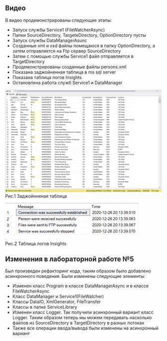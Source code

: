 ## Видео ##

В видео продемонстрированы следующие этапы:
* Запуск службы Service1 (FileWatcherAsync)
* Папки SourceDirectory, TargeteDirectory, OptionDirectory пусты
* Запуск службы DataManagerAsunc
* Созданные xml и xsd файлы помещаюся в папку OptionDirectory, а затем отправляется на Ftp сервер SourceDirectory
* Затем с помощью службы Service1 файл отправляется в TargetDirectory
* Продемонстрированы созданные файлы persons.xml 
* Показана заджойненная таблица в ms sql server
* Показана таблица логов Insights
* Остановлена работа служб Service1 и DataManager

![Screenshot](Screen/1.png)
Рис.1 Заджойнненая таблица

![Screenshot](Screen/2.png)

Рис.2 Таблица логов Insights


## Изменения в лабораторной работе №5 ##
Был произведен рефакторинг кода, таким образом было добавлено асинхронного поведения. Были изменены следующие элементы:

* Изменен класс Program в классе DataManagerAsync и в классе FileWatcherAsync
* Класс DataManager и Service1(FileWatcher)
* Классы DataIO, XmlGenerator, FileTransfer
* Классы в папке ServiceLibrary 
* Изменен класс Logger. Так получили асинхронный вариант класс Logger. Таким образом теперь мы можем передавать насколько файлов из SourceDirectory в TargetDirectory в разных потоках
* Также все операции ввода/вывода были изменены на асинхронный вариант

